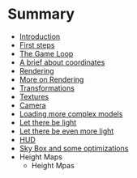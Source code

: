 # Summary

* [Introduction](README.md)
* [First steps](chapter1/chapter1.md)
* [The Game Loop](chapter2/chapter2.md)
* [A brief about coordinates](chapter3/chapter3.md)
* [Rendering](chapter4/chapter4.md)
* [More on Rendering](chapter5/chapter5.md)
* [Transformations](chapter6/chapter6.md)
* [Textures](chapter7/chapter7.md)
* [Camera](chapter8/chapter8.md)
* [Loading more complex models](chapter9/chapter9.md)
* [Let there be light](chapter10/chapter10.md)
* [Let there be even more light](chapter11/chapter11.md)
* [HUD](chapter12/chapter12.md)
* [Sky Box and some optimizations](chapter13/chapter13.md)
* Height Maps
   * Height Mpas

